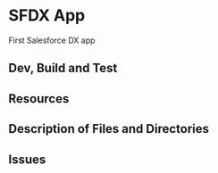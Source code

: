 # SFDX  App

First Salesforce DX app

## Dev, Build and Test


## Resources


## Description of Files and Directories


## Issues


